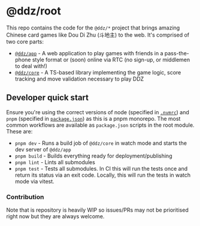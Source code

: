 # @ddz/root

This repo contains the code for the `@ddz/*` project that brings amazing Chinese card games like Dou Di Zhu (斗地主) to the web. It's comprised of two core parts:

- [`@ddz/app`](packages/app) - A web application to play games with friends in a pass-the-phone style format or (soon) online via RTC (no sign-up, or middlemen to deal with!)
- [`@ddz/core`](packages/core) - A TS-based library implementing the game logic, score tracking and move validation necessary to play DDZ

## Developer quick start

Ensure you're using the correct versions of node (specified in [`.nvmrc`](.nvmrc)) and `pnpm` (specified in [`package.json`](package.json)) as this is a pnpm monorepo. The most common workflows are available as `package.json` scripts in the root module. These are:

- `pnpm dev` - Runs a build job of `@ddz/core` in watch mode and starts the dev server of `@ddz/app`
- `pnpm build` - Builds everything ready for deployment/publishing
- `pnpm lint` - Lints all submodules
- `pnpm test` - Tests all submodules. In CI this will run the tests once and return its status via an exit code. Locally, this will run the tests in watch mode via vitest.

### Contribution

Note that is repository is heavily WIP so issues/PRs may not be prioritised right now but they are always welcome.
